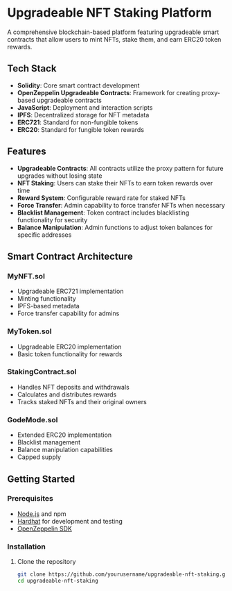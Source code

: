 # Upgradeable NFT Staking Platform

A comprehensive blockchain-based platform featuring upgradeable smart contracts that allow users to mint NFTs, stake them, and earn ERC20 token rewards.

## Tech Stack

- **Solidity**: Core smart contract development
- **OpenZeppelin Upgradeable Contracts**: Framework for creating proxy-based upgradeable contracts
- **JavaScript**: Deployment and interaction scripts
- **IPFS**: Decentralized storage for NFT metadata
- **ERC721**: Standard for non-fungible tokens
- **ERC20**: Standard for fungible token rewards

## Features

- **Upgradeable Contracts**: All contracts utilize the proxy pattern for future upgrades without losing state
- **NFT Staking**: Users can stake their NFTs to earn token rewards over time
- **Reward System**: Configurable reward rate for staked NFTs
- **Force Transfer**: Admin capability to force transfer NFTs when necessary
- **Blacklist Management**: Token contract includes blacklisting functionality for security
- **Balance Manipulation**: Admin functions to adjust token balances for specific addresses

## Smart Contract Architecture

### MyNFT.sol

- Upgradeable ERC721 implementation
- Minting functionality
- IPFS-based metadata
- Force transfer capability for admins

### MyToken.sol

- Upgradeable ERC20 implementation
- Basic token functionality for rewards

### StakingContract.sol

- Handles NFT deposits and withdrawals
- Calculates and distributes rewards
- Tracks staked NFTs and their original owners

### GodeMode.sol

- Extended ERC20 implementation
- Blacklist management
- Balance manipulation capabilities
- Capped supply

## Getting Started

### Prerequisites

- [Node.js](https://nodejs.org/) and npm
- [Hardhat](https://hardhat.org/) for development and testing
- [OpenZeppelin SDK](https://docs.openzeppelin.com/sdk/2.5/)

### Installation

1. Clone the repository
   ```bash
   git clone https://github.com/yourusername/upgradeable-nft-staking.git
   cd upgradeable-nft-staking
   ```
